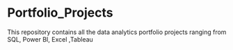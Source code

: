 # Portfolio_Projects
This repository contains all the data analytics portfolio projects ranging from SQL, Power BI, Excel ,Tableau
